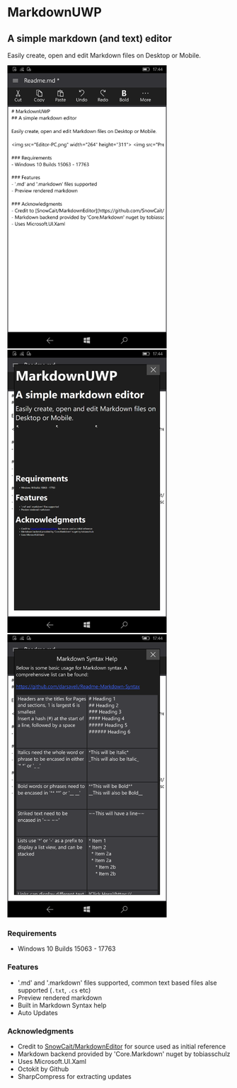 # MarkdownUWP
## A simple markdown (and text) editor

Easily create, open and edit Markdown files on Desktop or Mobile. 

<img src="Editor-PC.png" width="360" height="640"> <img src="Preview-PC.png" width="360" height="640"> <img src="Help-PC.png" width="360" height="640">

### Requirements
- Windows 10 Builds 15063 - 17763

### Features
- '.md' and '.markdown' files supported, common text based files alse supported (`.txt`, `.cs` etc)
- Preview rendered markdown
- Built in Markdown Syntax help
- Auto Updates


### Acknowledgments
- Credit to [SnowCait/MarkdownEditor](https://github.com/SnowCait/MarkdownEditor) for source used as initial reference
- Markdown backend provided by 'Core.Markdown' nuget by tobiasschulz
- Uses Microsoft.UI.Xaml
- Octokit by Github
- SharpCompress for extracting updates
